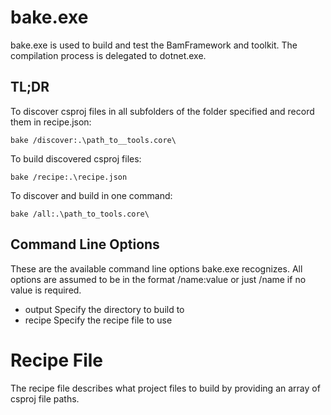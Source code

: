 ﻿# bake.exe

bake.exe is used to build and test the BamFramework and toolkit.  The compilation process is delegated to dotnet.exe.

## TL;DR
To discover csproj files in all subfolders of the folder specified and record them in recipe.json:

```
bake /discover:.\path_to__tools.core\
```

To build discovered csproj files:

```
bake /recipe:.\recipe.json
```

To discover and build in one command:

```
bake /all:.\path_to_tools.core\
```

## Command Line Options

These are the available command line options bake.exe recognizes.  All options are assumed to be in the format /name:value or just /name if no value is required.

- output    Specify the directory to build to
- recipe    Specify the recipe file to use

# Recipe File

The recipe file describes what project files to build by providing an array of csproj file paths.